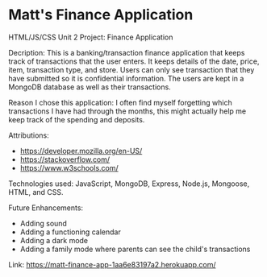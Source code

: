 # Matt's Finance Application
HTML/JS/CSS Unit 2 Project: Finance Application

Decription: This is a banking/transaction finance application that keeps track of transactions that the user enters. It keeps details of the date, price, item, transaction type, and store. Users can only see transaction that they have submitted so it is confidential information. The users are kept in a MongoDB database as well as their transactions.

Reason I chose this application: I often find myself forgetting which transactions I have had through the months, this might actually help me keep track of the spending and deposits.

Attributions:
- https://developer.mozilla.org/en-US/
- https://stackoverflow.com/
- https://www.w3schools.com/

Technologies used: JavaScript, MongoDB, Express, Node.js, Mongoose, HTML, and CSS.

Future Enhancements:
- Adding sound
- Adding a functioning calendar
- Adding a dark mode
- Adding a family mode where parents can see the child's transactions

Link: https://matt-finance-app-1aa6e83197a2.herokuapp.com/